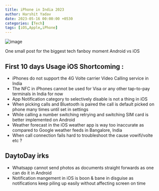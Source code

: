 ```yaml
---
title: iPhone in India 2023
author: Harshit Yadav
date: 2023-05-16 00:00:00 +0530
categories: [Tech]
tags: [iOS,Apple,iPhone]
---
```


![image](https://github.com/harshityadav95/harshityadav95.github.io/assets/14792490/0c12493c-0e69-4afc-bcde-c8ee0c7a5d7a)

One small post for the biggest tech fanboy moment Android vs iOS

## **First 10 days Usage iOS Shortcoming :**

- iPhones do not support the 4G Volte carrier Video Calling service in India
- The NFC in iPhones cannot be used for Visa or any other tap-to-pay terminals in India for now
- App Notification category to selectively disable is not a thing in iOS
- When picking calls and Bluetooth is paired the call is default picked on phone many times until set in settings
- While calling a number switching retrying and switching SIM card is better implemented on Android
- Weather forecast in the iOS weather app is way too inaccurate as compared to Google weather feeds in Bangalore, India
- When call connection fails hard to troubleshoot the cause vowifi/volte etc ?

## DaytoDay irks

- Whatsapp cannot send photos as documents straight forwards as one can do it in Android
- Notification mangement in iOS is boon & bane in disguise as notifications keep piling up easily without affecting screen on time
